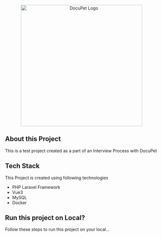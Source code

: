 <p align="center"><a href="https://docupet.com" target="_blank"><img src="https://www.docupet.com/wp-content/uploads/2019/05/docupet-logo-sm-shelter@2x.png" width="400" alt="DocuPet Logo"></a></p>


## About this Project

This is a test project created as a part of an Interview Process with DocuPet


## Tech Stack

This Project is created using following technologies

- PHP Laravel Framework
- Vue3
- MySQL
- Docker

## Run this project on Local? 

Follow these steps to run this project on your local...

